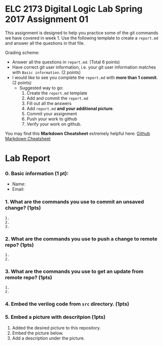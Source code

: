 # ELC 2173 Digital Logic Lab Spring 2017 Assignment 01

This assignment is designed to help you practice some of the git commands we have covered in week 1.
Use the following template to create a ```report.md``` and answer all the questions in that file.

Grading scheme:
- Answer all the questions in ```report.md```. (Total 6 points)
- Have correct git user information, i.e. your git user information matches with ```Basic information```. (2 points)
- I would like to see you complete the ```report.md``` with **more than 1 commit**. (2 points)
  - Suggested way to go:
    1. Create the ```report.md``` template
    2. Add and commit the ```report.md```
    3. Fill out all the answers
    4. Add ```report.md``` **and your additional picture**.
    5. Commit your assignment
    6. Push your work to github
    7. Verify your work on github.

You may find this **Markdown Cheatsheet** extremely helpful here: [Github Markdown Cheatsheet](https://github.com/adam-p/markdown-here/wiki/Markdown-Cheatsheet)

# Lab Report

### 0. Basic information (1 pt):
- Name: 
- Email:

### 1. What are the commands you use to commit an unsaved change? (1pts)
    1. 
    2.
    3.
<!-- add more if necessary -->

### 2. What are the commands you use to push a change to remote repo? (1pts)
    1. 
    2.
<!-- add more if necessary -->


### 3. What are the commands you use to get an update from remote repo? (1pts)
    1. 
    2.
<!-- add more if necessary -->

### 4. Embed the verilog code from ```src``` directory. (1pts)


### 5. Embed a picture with descritpion (1pts)
1. Added the desired picture to this repository.
2. Embed the picture below.
3. Add a description under the picture.

